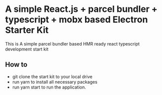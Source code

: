 # A simple React.js + parcel bundler + typescript + mobx based Electron Starter Kit

This is A simple parcel bundler based HMR ready react typescript development start kit

## How to

* git clone the start kit to your local drive
* run yarn to install all necessary packages
* run yarn start to run the application.